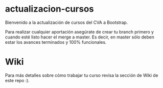# actualizacion-cursos

Bienvenido a la actualización de cursos del CVA a Bootstrap.

Para realizar cualquier aportación asegúrate de crear tu branch primero y cuando esté listo hacer el merge a master.
Es decir, en master sólo deben estar los avances terminados y 100% funcionales.

# Wiki
Para más detalles sobre cómo trabajar tu curso revisa la sección de Wiki de este repo :).
